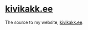 # [kivikakk.ee](https://hrzn.ee/kivikakk/kivikakk.ee)

The source to my website, [kivikakk.ee](https://kivikakk.ee).
